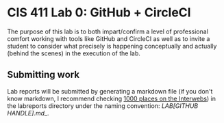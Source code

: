 # CIS 411 Lab 0: GitHub + CircleCI
The purpose of this lab is to both impart/confirm a level of professional comfort working with tools like GitHub and CircleCI as well as to invite a student to consider what precisely is happening conceptually and actually (behind the scenes) in the execution of the lab. 

## Submitting work
Lab reports will be submitted by generating a markdown file (if you don't know markdown, I recommend checking [1000 places on the Interwebs](http://lmgtfy.com/?q=learn+markdown)) in the labreports directory under the naming convention: __LAB_[GITHUB HANDLE].md__. 